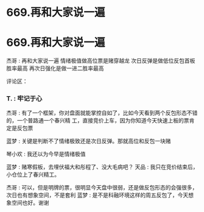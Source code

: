 # 669.再和大家说一遍

# 669.再和大家说一遍

杰哥 : 再和大家说一遍 情绪极值做高位票是赌穿越龙 次日反弹是做低位反包首板胜率最高 再次日强化是做一进二胜率最高

评论区：

### T. : 牢记于心

杰哥 : 有了一个框架，你对盘面就能掌控自如了，比如今天看到两个反包形态不错的，一个普路通一个春兴精 工，直接竞价上车，因为你知道今天快速上板的票肯定是反包票

蓝梦 : 关键是判断不了情绪极致还是次日反弹。那就高位和反包一块赌

琴小欢 : 我还以为今早是情绪极值

蓝梦 : 赌寒假板，去埋伏福大和彤程了、没大毛病吧？ 天品 : 我只在竞价结束后，小仓位上了春兴精工。

杰哥 : 可以，但是明牌的票，很明显今天盘中很弱，还是做反包形态的会强很多，次日也有想象空间，不是套利 蓝梦 : 是不是科融环境这样的周五反包了，今天想象空间也好。谢谢
